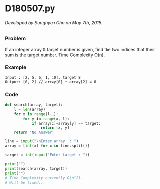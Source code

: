 # D180507.py

###### Developed by Sunghyun Cho on May 7th, 2018.

### Problem

If an integer array & target number is given,
find the two indices that
their sum is the target number.
Time Complexity O(n).

### Example

```
Input : [2, 5, 6, 1, 10], target 8
Output: [0, 2] // array[0] + array[2] = 8
```

### Code

```python
def search(array, target):
    l = len(array)
    for x in range(l-1):
        for y in range(x, l):
            if array[x]+array[y] == target:
                return [x, y]
    return "No Answer"

line = input("\nEnter array  : ")
array = [int(x) for x in line.split()]

target = int(input("Enter target : "))

print("")
print(search(array, target))
print("")
# Time Complexity currently O(n^2).
# Will be fixed...
```
